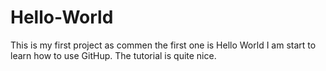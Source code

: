 # Hello-World
This is my first project as commen the first one is Hello World
I am start to learn how to use GitHup. The tutorial is quite nice.
